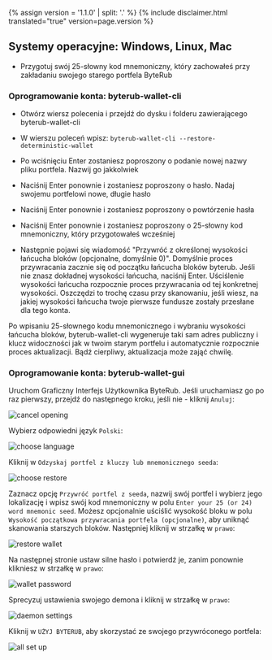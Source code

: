 {% assign version = '1.1.0' | split: '.' %}
{% include disclaimer.html translated="true" version=page.version %}
## Systemy operacyjne:  Windows, Linux, Mac

- Przygotuj swój 25-słowny kod mnemoniczny, który zachowałeś przy zakładaniu swojego starego portfela ByteRub

### Oprogramowanie konta:  byterub-wallet-cli

- Otwórz wiersz polecenia i przejdź do dysku i folderu zawierającego byterub-wallet-cli

- W wierszu poleceń wpisz: `byterub-wallet-cli --restore-deterministic-wallet`

- Po wciśnięciu Enter zostaniesz poproszony o podanie nowej nazwy pliku portfela. Nazwij go jakkolwiek

- Naciśnij Enter ponownie i zostaniesz poproszony o hasło. Nadaj swojemu portfelowi nowe, długie hasło

- Naciśnij Enter ponownie i zostaniesz poproszony o powtórzenie hasła

- Naciśnij Enter ponownie i zostaniesz poproszony o 25-słowny kod mnemoniczny, który przygotowałeś wcześniej

-  Następnie pojawi się wiadomość "Przywróć z określonej wysokości łańcucha bloków (opcjonalne, domyślnie 0)". Domyślnie proces przywracania zacznie się od początku łańcucha bloków byterub. Jeśli nie znasz dokładnej wysokości łańcucha, naciśnij Enter. Uściślenie wysokości łańcucha rozpocznie proces przywracania od tej konkretnej wysokości. Oszczędzi to trochę czasu przy skanowaniu, jeśli wiesz, na jakiej wysokości łańcucha twoje pierwsze fundusze zostały przesłane dla tego konta.

Po wpisaniu 25-słownego kodu mnemonicznego i wybraniu wysokości łańcucha bloków, byterub-wallet-cli wygeneruje taki sam adres publiczny i klucz widoczności jak w twoim starym portfelu i automatycznie rozpocznie proces aktualizacji. Bądź cierpliwy, aktualizacja może zająć chwilę.

### Oprogramowanie konta:  byterub-wallet-gui

Uruchom Graficzny Interfejs Użytkownika ByteRub. Jeśli uruchamiasz go po raz pierwszy, przejdź do następnego kroku, jeśli nie - kliknij `Anuluj`:

![cancel opening](png/restore_account/cancel-opening.png)

Wybierz odpowiedni język `Polski`:

![choose language](png/restore_account/choose-language.png)

Kliknij w `Odzyskaj portfel z kluczy lub mnemonicznego seeda`:

![choose restore](png/restore_account/choose-restore.png)

Zaznacz opcję `Przywróć portfel z seeda`, nazwij swój portfel i wybierz jego lokalizację i wpisz swój kod mnemoniczny w polu `Enter your 25 (or 24) word mnemonic seed`. Możesz opcjonalnie uściślić wysokość bloku w polu `Wysokość początkowa przywracania portfela (opcjonalne)`, aby uniknąć skanowania starszych bloków. Następniej kliknij w strzałkę w `prawo`:

![restore wallet](png/restore_account/restore-wallet.png)

Na następnej stronie ustaw silne hasło i potwierdź je, zanim ponownie klikniesz w strzałkę w `prawo`:

![wallet password](png/restore_account/wallet-password.png)

Sprecyzuj ustawienia swojego demona i kliknij w strzałkę w `prawo`:

![daemon settings](png/restore_account/daemon-settings.png)

Kliknij w `UŻYJ BYTERUB`, aby skorzystać ze swojego przywróconego portfela:

![all set up](png/restore_account/all-set-up.png)
